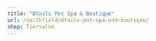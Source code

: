 ```yaml
---
title: "Dtails Pet Spa & Boutique"
url: /smithfield/dtails-pet-spa-und-boutique/
shop: Tiersalon
---
```

